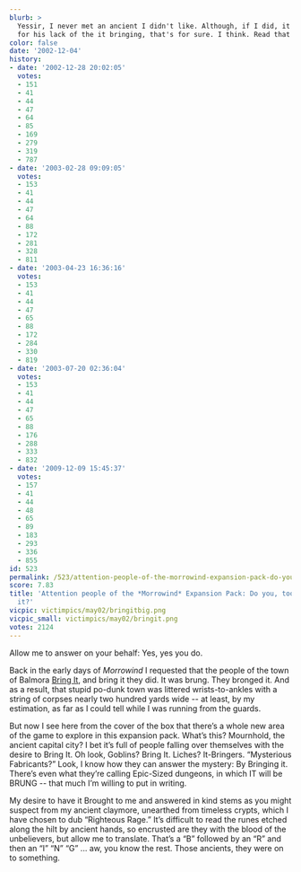 ```yaml
---
blurb: >
  Yessir, I never met an ancient I didn't like. Although, if I did, it wouldn't be
  for his lack of the it bringing, that's for sure. I think. Read that back to me...
color: false
date: '2002-12-04'
history:
- date: '2002-12-28 20:02:05'
  votes:
  - 151
  - 41
  - 44
  - 47
  - 64
  - 85
  - 169
  - 279
  - 319
  - 787
- date: '2003-02-28 09:09:05'
  votes:
  - 153
  - 41
  - 44
  - 47
  - 64
  - 88
  - 172
  - 281
  - 328
  - 811
- date: '2003-04-23 16:36:16'
  votes:
  - 153
  - 41
  - 44
  - 47
  - 65
  - 88
  - 172
  - 284
  - 330
  - 819
- date: '2003-07-20 02:36:04'
  votes:
  - 153
  - 41
  - 44
  - 47
  - 65
  - 88
  - 176
  - 288
  - 333
  - 832
- date: '2009-12-09 15:45:37'
  votes:
  - 157
  - 41
  - 44
  - 48
  - 65
  - 89
  - 183
  - 293
  - 336
  - 855
id: 523
permalink: /523/attention-people-of-the-morrowind-expansion-pack-do-you-too-wish-to-bring-it/
score: 7.83
title: 'Attention people of the *Morrowind* Expansion Pack: Do you, too, wish to bring
  it?'
vicpic: victimpics/may02/bringitbig.png
vicpic_small: victimpics/may02/bringit.png
votes: 2124
---
```


Allow me to answer on your behalf: Yes, yes you do.

Back in the early days of *Morrowind* I requested that the people of the
town of Balmora [Bring It](@/victim/373.md), and bring it they did.
It was brung. They bronged it. And as a result, that stupid po-dunk town
was littered wrists-to-ankles with a string of corpses nearly two
hundred yards wide -- at least, by my estimation, as far as I could tell
while I was running from the guards.

But now I see here from the cover of the box that there’s a whole new
area of the game to explore in this expansion pack. What’s this?
Mournhold, the ancient capital city? I bet it’s full of people falling
over themselves with the desire to Bring It. Oh look, Goblins? Bring It.
Liches? It-Bringers. “Mysterious Fabricants?” Look, I know how they can
answer the mystery: By Bringing it. There’s even what they’re calling
Epic-Sized dungeons, in which IT will be BRUNG -- that much I’m willing
to put in writing.

My desire to have it Brought to me and answered in kind stems as you
might suspect from my ancient claymore, unearthed from timeless crypts,
which I have chosen to dub “Righteous Rage.” It’s difficult to read the
runes etched along the hilt by ancient hands, so encrusted are they with
the blood of the unbelievers, but allow me to translate. That’s a “B”
followed by an “R” and then an “I” “N” “G” ... aw, you know the rest.
Those ancients, they were on to something.